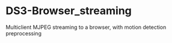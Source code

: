 # DS3-Browser_streaming
Multiclient MJPEG streaming to a browser, with motion detection preprocessing
